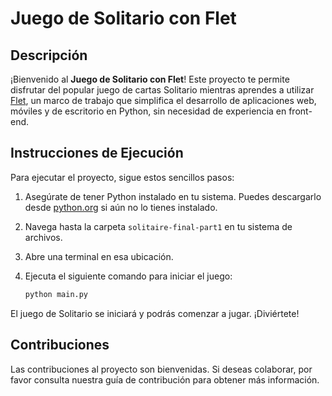 # Juego de Solitario con Flet

## Descripción

¡Bienvenido al **Juego de Solitario con Flet**! Este proyecto te permite disfrutar del popular juego de cartas Solitario mientras aprendes a utilizar [Flet](https://flet.dev/), un marco de trabajo que simplifica el desarrollo de aplicaciones web, móviles y de escritorio en Python, sin necesidad de experiencia en front-end.

## Instrucciones de Ejecución

Para ejecutar el proyecto, sigue estos sencillos pasos:

1. Asegúrate de tener Python instalado en tu sistema. Puedes descargarlo desde [python.org](https://www.python.org/downloads/) si aún no lo tienes instalado.

2. Navega hasta la carpeta `solitaire-final-part1` en tu sistema de archivos.

3. Abre una terminal en esa ubicación.

4. Ejecuta el siguiente comando para iniciar el juego:

   ```bash
   python main.py

El juego de Solitario se iniciará y podrás comenzar a jugar. ¡Diviértete!

## Contribuciones
Las contribuciones al proyecto son bienvenidas. Si deseas colaborar, por favor consulta nuestra guía de contribución para obtener más información.
